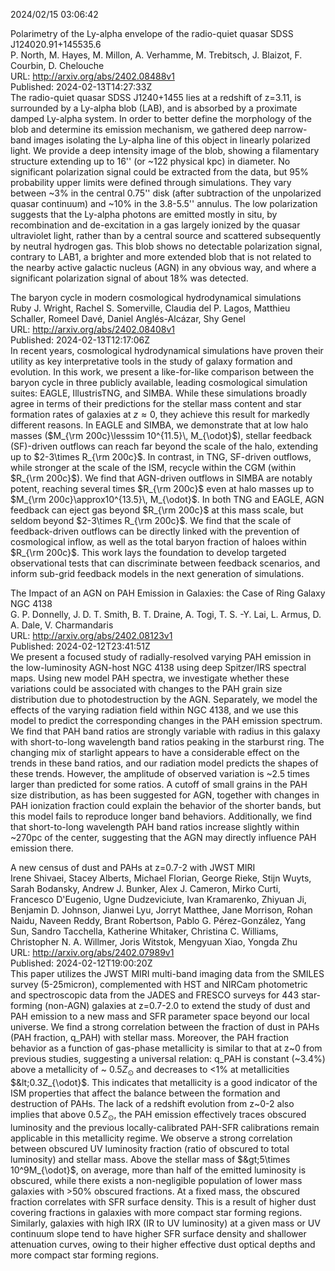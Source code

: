 2024/02/15 03:06:42  

Polarimetry of the Ly-alpha envelope of the radio-quiet quasar SDSS
  J124020.91+145535.6  
P. North, M. Hayes, M. Millon, A. Verhamme, M. Trebitsch, J. Blaizot, F. Courbin, D. Chelouche  
URL: http://arxiv.org/abs/2402.08488v1  
Published: 2024-02-13T14:27:33Z  
  The radio-quiet quasar SDSS J1240+1455 lies at a redshift of z=3.11, is surrounded by a Ly-alpha blob (LAB), and is absorbed by a proximate damped Ly-alpha system. In order to better define the morphology of the blob and determine its emission mechanism, we gathered deep narrow-band images isolating the Ly-alpha line of this object in linearly polarized light. We provide a deep intensity image of the blob, showing a filamentary structure extending up to 16'' (or ~122 physical kpc) in diameter. No significant polarization signal could be extracted from the data, but 95% probability upper limits were defined through simulations. They vary between ~3% in the central 0.75'' disk (after subtraction of the unpolarized quasar continuum) and ~10% in the 3.8-5.5'' annulus. The low polarization suggests that the Ly-alpha photons are emitted mostly in situ, by recombination and de-excitation in a gas largely ionized by the quasar ultraviolet light, rather than by a central source and scattered subsequently by neutral hydrogen gas. This blob shows no detectable polarization signal, contrary to LAB1, a brighter and more extended blob that is not related to the nearby active galactic nucleus (AGN) in any obvious way, and where a significant polarization signal of about 18% was detected.   

The baryon cycle in modern cosmological hydrodynamical simulations  
Ruby J. Wright, Rachel S. Somerville, Claudia del P. Lagos, Matthieu Schaller, Romeel Davé, Daniel Anglés-Alcázar, Shy Genel  
URL: http://arxiv.org/abs/2402.08408v1  
Published: 2024-02-13T12:17:06Z  
  In recent years, cosmological hydrodynamical simulations have proven their utility as key interpretative tools in the study of galaxy formation and evolution. In this work, we present a like-for-like comparison between the baryon cycle in three publicly available, leading cosmological simulation suites: EAGLE, IllustrisTNG, and SIMBA. While these simulations broadly agree in terms of their predictions for the stellar mass content and star formation rates of galaxies at $z\approx0$, they achieve this result for markedly different reasons. In EAGLE and SIMBA, we demonstrate that at low halo masses ($M_{\rm 200c}\lesssim 10^{11.5}\, M_{\odot}$), stellar feedback (SF)-driven outflows can reach far beyond the scale of the halo, extending up to $2-3\times R_{\rm 200c}$. In contrast, in TNG, SF-driven outflows, while stronger at the scale of the ISM, recycle within the CGM (within $R_{\rm 200c}$). We find that AGN-driven outflows in SIMBA are notably potent, reaching several times $R_{\rm 200c}$ even at halo masses up to $M_{\rm 200c}\approx10^{13.5}\, M_{\odot}$. In both TNG and EAGLE, AGN feedback can eject gas beyond $R_{\rm 200c}$ at this mass scale, but seldom beyond $2-3\times R_{\rm 200c}$. We find that the scale of feedback-driven outflows can be directly linked with the prevention of cosmological inflow, as well as the total baryon fraction of haloes within $R_{\rm 200c}$. This work lays the foundation to develop targeted observational tests that can discriminate between feedback scenarios, and inform sub-grid feedback models in the next generation of simulations.   

The Impact of an AGN on PAH Emission in Galaxies: the Case of Ring
  Galaxy NGC 4138  
G. P. Donnelly, J. D. T. Smith, B. T. Draine, A. Togi, T. S. -Y. Lai, L. Armus, D. A. Dale, V. Charmandaris  
URL: http://arxiv.org/abs/2402.08123v1  
Published: 2024-02-12T23:41:51Z  
  We present a focused study of radially-resolved varying PAH emission in the low-luminosity AGN-host NGC 4138 using deep Spitzer/IRS spectral maps. Using new model PAH spectra, we investigate whether these variations could be associated with changes to the PAH grain size distribution due to photodestruction by the AGN. Separately, we model the effects of the varying radiation field within NGC 4138, and we use this model to predict the corresponding changes in the PAH emission spectrum. We find that PAH band ratios are strongly variable with radius in this galaxy with short-to-long wavelength band ratios peaking in the starburst ring. The changing mix of starlight appears to have a considerable effect on the trends in these band ratios, and our radiation model predicts the shapes of these trends. However, the amplitude of observed variation is ~2.5 times larger than predicted for some ratios. A cutoff of small grains in the PAH size distribution, as has been suggested for AGN, together with changes in PAH ionization fraction could explain the behavior of the shorter bands, but this model fails to reproduce longer band behaviors. Additionally, we find that short-to-long wavelength PAH band ratios increase slightly within ~270pc of the center, suggesting that the AGN may directly influence PAH emission there.   

A new census of dust and PAHs at z=0.7-2 with JWST MIRI  
Irene Shivaei, Stacey Alberts, Michael Florian, George Rieke, Stijn Wuyts, Sarah Bodansky, Andrew J. Bunker, Alex J. Cameron, Mirko Curti, Francesco D'Eugenio, Ugne Dudzeviciute, Ivan Kramarenko, Zhiyuan Ji, Benjamin D. Johnson, Jianwei Lyu, Jorryt Matthee, Jane Morrison, Rohan Naidu, Naveen Reddy, Brant Robertson, Pablo G. Pérez-González, Yang Sun, Sandro Tacchella, Katherine Whitaker, Christina C. Williams, Christopher N. A. Willmer, Joris Witstok, Mengyuan Xiao, Yongda Zhu  
URL: http://arxiv.org/abs/2402.07989v1  
Published: 2024-02-12T19:00:20Z  
  This paper utilizes the JWST MIRI multi-band imaging data from the SMILES survey (5-25micron), complemented with HST and NIRCam photometric and spectroscopic data from the JADES and FRESCO surveys for 443 star-forming (non-AGN) galaxies at z=0.7-2.0 to extend the study of dust and PAH emission to a new mass and SFR parameter space beyond our local universe. We find a strong correlation between the fraction of dust in PAHs (PAH fraction, q_PAH) with stellar mass. Moreover, the PAH fraction behavior as a function of gas-phase metallicity is similar to that at z~0 from previous studies, suggesting a universal relation: q_PAH is constant (~3.4%) above a metallicity of ~ 0.5$Z_{\odot}$ and decreases to &lt;1% at metallicities $&lt;0.3Z_{\odot}$. This indicates that metallicity is a good indicator of the ISM properties that affect the balance between the formation and destruction of PAHs. The lack of a redshift evolution from z~0-2 also implies that above $0.5\,Z_{\odot}$, the PAH emission effectively traces obscured luminosity and the previous locally-calibrated PAH-SFR calibrations remain applicable in this metallicity regime. We observe a strong correlation between obscured UV luminosity fraction (ratio of obscured to total luminosity) and stellar mass. Above the stellar mass of $&gt;5\times 10^9M_{\odot}$, on average, more than half of the emitted luminosity is obscured, while there exists a non-negligible population of lower mass galaxies with &gt;50% obscured fractions. At a fixed mass, the obscured fraction correlates with SFR surface density. This is a result of higher dust covering fractions in galaxies with more compact star forming regions. Similarly, galaxies with high IRX (IR to UV luminosity) at a given mass or UV continuum slope tend to have higher SFR surface density and shallower attenuation curves, owing to their higher effective dust optical depths and more compact star forming regions.   

